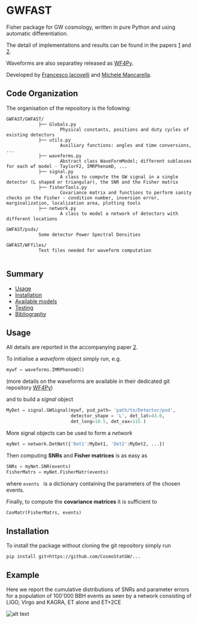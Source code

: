 # GWFAST
Fisher package for GW cosmology, written in pure Python and using automatic differentiation.

The detail of implementations and results can be found in the papers [1](<>) and [2](<>).

Waveforms are also separatley released as [WF4Py](<https://github.com/CosmoStatGW/WF4Py>).

Developed by [Francesco Iacovelli](<https://github.com/FrancescoIacovelli>) and [Michele Mancarella](<https://github.com/Mik3M4n>).

## Code Organization
The organisation of the repository is the following:

```
GWFAST/GWFAST/
			├── Globals.py 
					Physical constants, positions and duty cycles of existing detectors
			├── utils.py
					Auxiliary functions: angles and time conversions, ...
			├── waveforms.py
					Abstract class WaveFormModel; different sublasses for each wf model - TaylorF2, IMRPhenomD, ...
			├── signal.py
					A class to compute the GW signal in a single detector (L shaped or triangular), the SNR and the Fisher matrix
			├── fisherTools.py
					Covariance matrix and functions to perform sanity checks on the Fisher - condition number, inversion error, marginalization, localization area, plotting tools
			├── network.py
					A class to model a network of detectors with different locations

GWFAST/psds/ 
			Some detector Power Spectral Densities 
			
GWFAST/WFfiles/ 
			Text files needed for waveform computation
						
```

## Summary

* [Usage](https://github.com/CosmoStatGW/WF4Py#Usage)
* [Installation](https://github.com/CosmoStatGW/WF4Py#Installation)
* [Available models](https://github.com/CosmoStatGW/WF4Py#Available-models)
* [Testing](https://github.com/CosmoStatGW/WF4Py#Testing)
* [Bibliography](https://github.com/CosmoStatGW/WF4Py#Bibliography)


## Usage

All details are reported in the accompanying paper [2](<>).

To initialise a *waveform* object simply run, e.g.

```python
mywf = waveforms.IMRPhenomD()
```
(more details on the waveforms are available in their dedicated git repository [WF4Py](<https://github.com/CosmoStatGW/WF4Py>))

and to build a *signal* object 

```python
MyDet = signal.GWSignal(mywf, psd_path= 'path/to/Detector/psd',
 						detector_shape = 'L', det_lat=43.6, 
 						det_long=10.5, det_xax=115.) 
```

More signal objects can be used to form a *network*

```python
myNet = network.DetNet({'Det1':MyDet1, 'Det2':MyDet2, ...}) 
```

Then computing **SNRs** and **Fisher matrices** is as easy as

```python
SNRs = myNet.SNR(events) 
FisherMatrs = myNet.FisherMatr(events)  
```
where ```events ``` is a dictionary containing the parameters of the chosen events.

Finally, to compute the **covariance matrices** it is sufficient to

```python
CovMatr(FisherMatrs, events) 
```

## Installation
To install the package without cloning the git repository simply run
```
pip install git+https://github.com/CosmoStatGW/...
```

## Example 
Here we report the cumulative distributions of SNRs and parameter errors for a population of 100'000 BBH events as seen by a network consisting of LIGO, Virgo and KAGRA, ET alone and ET+2CE

![alt text](<https://github.com/CosmoStatGW/.../blob/master/AllCumulBBH.png>)
